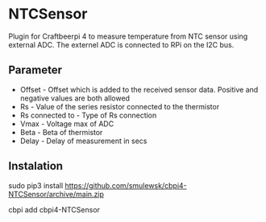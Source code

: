 # NTCSensor

Plugin for Craftbeerpi 4 to measure temperature from NTC sensor using external ADC. The externel ADC is connected to RPi on the I2C bus.


## Parameter

* Offset - Offset which is added to the received sensor data. Positive and negative values are both allowed
* Rs - Value of the series resistor connected to the thermistor
* Rs connected to - Type of Rs connection
* Vmax - Voltage max of ADC
* Beta - Beta of thermistor
* Delay - Delay of measurement in secs

## Instalation

sudo pip3 install https://github.com/smulewsk/cbpi4-NTCSensor/archive/main.zip

cbpi add cbpi4-NTCSensor
